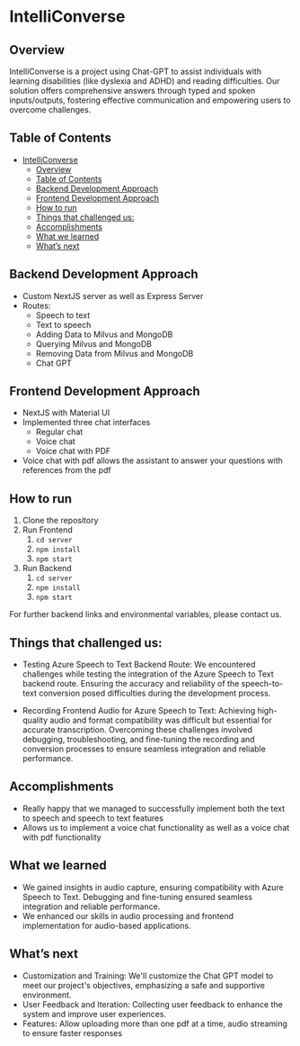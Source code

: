 # IntelliConverse




## Overview

IntelliConverse is a project using Chat-GPT to assist individuals with learning disabilities (like dyslexia and ADHD) and reading difficulties. Our solution offers comprehensive answers through typed and spoken inputs/outputs, fostering effective communication and empowering users to overcome challenges.

## Table of Contents
- [IntelliConverse](#intelliconverse)
	- [Overview](#overview)
	- [Table of Contents](#table-of-contents)
	- [Backend Development Approach](#backend-development-approach)
	- [Frontend Development Approach](#frontend-development-approach)
	- [How to run](#how-to-run)
	- [Things that challenged us:](#things-that-challenged-us)
	- [Accomplishments](#accomplishments)
	- [What we learned](#what-we-learned)
	- [What’s next](#whats-next)

## Backend Development Approach
 - Custom NextJS server as well as Express Server
 - Routes:
   - Speech to text
   - Text to speech
   - Adding Data to Milvus and MongoDB
   - Querying Milvus and MongoDB
   - Removing Data from Milvus and MongoDB
   - Chat GPT


## Frontend Development Approach
 - NextJS with Material UI
 - Implemented three chat interfaces
   - Regular chat
   - Voice chat
   - Voice chat with PDF
 - Voice chat with pdf allows the assistant to answer your questions with references from the pdf


## How to run

1. Clone the repository
2. Run Frontend
   1. `cd server`
   2. `npm install`
   3. `npm start`
3. Run Backend
   1. `cd server`
   2. `npm install`
   3. `npm start`

For further backend links and environmental variables, please contact us.

## Things that challenged us:
-	Testing Azure Speech to Text Backend Route: We encountered challenges while testing the integration of the Azure Speech to Text backend route. Ensuring the accuracy and reliability of the speech-to-text conversion posed difficulties during the development process.

-	Recording Frontend Audio for Azure Speech to Text: Achieving high-quality audio and format compatibility was difficult but essential for accurate transcription. Overcoming these challenges involved debugging, troubleshooting, and fine-tuning the recording and conversion processes to ensure seamless integration and reliable performance.

## Accomplishments
 - Really happy that we managed to successfully implement both the text to speech and speech to text features
 - Allows us to implement a voice chat functionality as well as a voice chat with pdf functionality

## What we learned
 - We gained insights in audio capture, ensuring compatibility with Azure Speech to Text. Debugging and fine-tuning ensured seamless integration and reliable performance. 
 - We enhanced our skills in audio processing and frontend implementation for audio-based applications.

## What’s next
- Customization and Training: We'll customize the Chat GPT model to meet our project's objectives, emphasizing a safe and supportive environment.
- User Feedback and Iteration: Collecting user feedback to enhance the system and improve user experiences.
- Features: Allow uploading more than one pdf at a time, audio streaming to ensure faster responses
